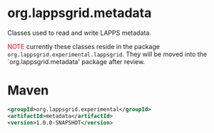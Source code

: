 org.lappsgrid.metadata
======================

Classes used to read and write LAPPS metadata.

<font color="red">NOTE</font> currently these classes reside in the package `org.lappsgrid.experimental.lappsgrid`. They will be
moved into the `org.lappsgrid.metadata' package after review.

# Maven

```xml
<groupId>org.lappsgrid.experimental</groupId>
<artifactId>metadata</artifactId>
<version>1.0.0-SNAPSHOT</version>
```
